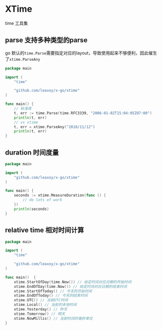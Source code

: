 # XTime

time 工具集

## parse 支持多种类型的parse
go 默认的`time.Parse`需要指定对应的layout，导致使用起来不够便利，因此催生了`xtime.ParseAny`
```go
package main

import (
    "time"

    "github.com/leaxoy/x-go/xtime"
)

func main() {
    // 标准库
    t, err := time.Parse(time.RFC3339, "2006-01-02T15:04:05Z07:00")
    println(t, err)
    // vs xtime
    t, err = xtime.ParseAny("2018/11/12")
    println(t, err)
}
```

## duration 时间度量
```go
package main

import (
    "github.com/leaxoy/x-go/xtime"
)

func main() {
    seconds := xtime.MeasureDuration(func () {
        // do lots of work
    })
    println(seconds)
}
```

## relative time 相对时间计算
```go
package main

import (
    "time"

    "github.com/leaxoy/x-go/xtime"
)

func main()  {
    xtime.StartOfDay(time.Now()) // 给定时间对应日期的开始时间
    xtime.EndOfDay(time.Now()) // 给定时间对应日期的结束时间
    xtime.StartOfToday() // 今天的开始时间
    xtime.EndOfToday() // 今天的结束时间
    xtime.UTC() // 当前UTC时间
    xtime.Local() // 当前的本地时间
    xtime.Yesterday() // 昨天
    xtime.Tomorrow() // 明天
    xtime.NowMillis() // 当前时间的毫秒单位
}
```
